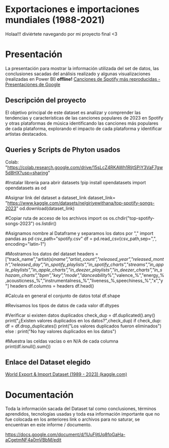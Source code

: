 # Exportaciones e importaciones mundiales (1988-2021)

Holaa!!! diviértete navegando por mi proyecto final <3


# Presentación 

La presentación para mostrar la información utilizada del set de datos, las conclusiones sacadas del análisis realizado y algunas visualizaciones (realizadas en Power BI) 
**offline!**
[Canciones de Spotify más reproducidas - Presentaciones de Google](https://docs.google.com/presentation/d/1psP1eN9Bo0_F0PMBVNjjUig4YjR1byk9/edit?usp=sharing&ouid=106301975252750619883&rtpof=true&sd=true)

## Descripción del proyecto

El objetivo principal de este dataset es analizar y comprender las tendencias y características de las canciones populares de 2023 en Spotify y otras plataformas de música identificando las canciones más populares de cada plataforma, explorando el impacto de cada plataforma y identificar artistas destacados.

## Queries y Scripts de Phyton usados

Colab: "https://colab.research.google.com/drive/15sLcZ4RKAWh1RljtSPjY3VaF7gw5d8HX?usp=sharing"

#Instalar librería para abrir datasets
!pip install opendatasets
import opendatasets as od



#Asignar link del dataset a dataset_link
dataset_link= "https://www.kaggle.com/datasets/nelgiriyewithana/top-spotify-songs-2023"
od.download(dataset_link)



#Copiar ruta de acceso de los archivos
import os
os.chdir("top-spotify-songs-2023")
os.listdir()



#Asignamos nombre al Dataframe y separamos los datos por ","
import pandas as pd
csv_path="spotify.csv"
df = pd.read_csv(csv_path,sep=",", encoding="latin-1")



#Mostramos los datos del dataset
headers = ["track_name","artist(s)_name","artist_count","released_year","released_month","released_day","in_spotify_playlists","in_spotify_charts","streams","in_apple_playlists","in_apple_charts","in_deezer_playlists","in_deezer_charts","in_shazam_charts","bpm","key","mode","danceability_%","valence_%","energy_%,acousticness_%","instrumentalness_%","liveness_%,speechiness_%","x","y"]
headers
df.columns = headers
df.head()



#Calcula en general el conjunto de datos total
df.shape



#Revisamos los tipos de datos de cada valor
df.dtypes



#Verificar si existen datos duplicados
check_dup = df.duplicated().any()
print("¿Existen valores duplicados en los datos?",check_dup)
if check_dup:
  df = df.drop_duplicates()
  print("Los valores duplicados fueron eliminados")
else :
  print("No hay valores duplicados en los datos")



#Muestra las celdas vacías o en N/A de cada columna
print(df.isnull().sum())
## Enlace del Dataset elegido

[World Export & Import Dataset (1989 - 2023) (kaggle.com)](https://www.kaggle.com/datasets/nelgiriyewithana/top-spotify-songs-2023)


# Documentación

Toda la información sacada del Dataset tal como conclusiones, términos aprendidos, tecnologías usadas y toda esa información importante que no fue colocada en los anteriores link o archivos para no saturar, se encuentran en este informe / documento.

https://docs.google.com/document/d/1UuFljtUq8fpGaHa-aCgetmNF4a0mVBbM/edit
